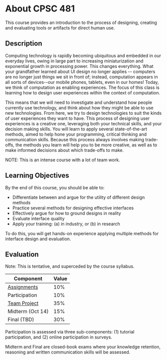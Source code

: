 # About CPSC 481

This course provides an introduction to the process of designing, creating and evaluating tools or artifacts for direct human use.

## Description

Computing technology is rapidly becoming ubiquitous and embedded in our everyday lives, owing in large part to increasing miniaturization and exponential growth in processing power. This changes everything. What your grandfather learned about UI design no longer applies -- computers are no longer just things we sit in front of; instead, computation appears in all sorts of devices--our mobile phones, tablets, even in our homes! Today, we think of computation as enabling experiences. The focus of this class is learning how to design user experiences within the context of computation.

This means that we will need to investigate and understand how people currently use technology, and think about how they might be able to use new technologies. From here, we try to design technologies to suit the kinds of user experiences they want to have. This process of designing user experiences is a creative one, leveraging both your technical skills, and your decision making skills. You will learn to apply several state-of-the-art methods, aimed to help hone your programming, critical thinking and communication skills. Because this process always involves making trade-offs, the methods you learn will help you to be more creative, as well as to make informed decisions about which trade-offs to make.

NOTE: This is an intense course with a lot of team work.

## Learning Objectives

By the end of this course, you should be able to:

* Differentiate between and argue for the utility of different design methods
* Practice several methods for designing effective interfaces
* Effectively argue for how to ground designs in reality
* Evaluate interface quality
* Apply your training: (a) in industry, or (b) in research

To do this, you will get hands-on experience applying multiple methods for interface design and evaluation.

## Evaluation

Note: This is tentative, and superceded by the course syllabus.

| Component | Value |
| --------- | ----- |
| [Assignments](assignments.md) | 10% |
| Participation | 10% |
| [Team Project](project.md) | 35% |
| Midterm (Oct 14) | 15% |
| Final (TBD) | 30% |

Participation is assessed via three sub-components: (1) tutorial participation, and (2) online participation in surveys.

Midterm and Final are closed-book exams where your knowledge retention, reasoning and written communication skills will be assessed.
